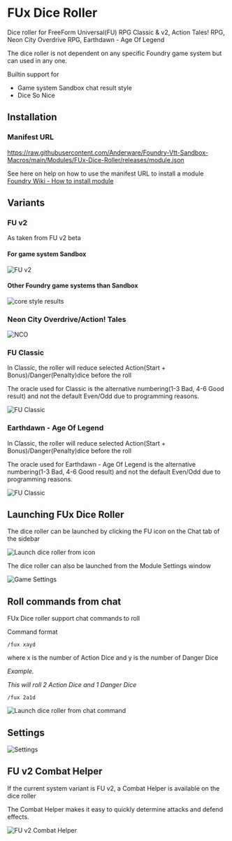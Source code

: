 # FUx Dice Roller

Dice roller for FreeForm Universal(FU) RPG Classic & v2, Action Tales! RPG, Neon City Overdrive RPG, Earthdawn - Age Of Legend

The dice roller is not dependent on any specific Foundry game system but can used in any one.

Builtin support for 

- Game system Sandbox chat result style
- Dice So Nice
## Installation
### Manifest URL
https://raw.githubusercontent.com/Anderware/Foundry-Vtt-Sandbox-Macros/main/Modules/FUx-Dice-Roller/releases/module.json


See here on help on how to use the manifest URL to install a module  
[Foundry Wiki - How to install module](https://foundryvtt.wiki/en/basics/Modules) 

## Variants
### FU v2
As taken from FU v2 beta

#### For game system Sandbox

![FU v2](readme.assets/FU_v2.png)

#### Other Foundry game systems than Sandbox

![core style results](readme.assets/core_style_results.png)

### Neon City Overdrive/Action! Tales

![NCO](readme.assets/NCO.png)

### FU Classic

In Classic, the roller will reduce selected Action(Start + Bonus)/Danger(Penalty)dice before the roll

The oracle used for Classic is the alternative numbering(1-3 Bad, 4-6 Good result) and not the default Even/Odd due to programming reasons.

![FU Classic](readme.assets/FU_Classic.png)
### Earthdawn - Age Of Legend

In Classic, the roller will reduce selected Action(Start + Bonus)/Danger(Penalty)dice before the roll

The oracle used for Earthdawn - Age Of Legend is the alternative numbering(1-3 Bad, 4-6 Good result) and not the default Even/Odd due to programming reasons.

![FU Classic](readme.assets/ED_AoL.png)

## Launching FUx Dice Roller

The dice roller can be launched by clicking the FU icon on the Chat tab of the sidebar

![Launch dice roller from icon](readme.assets/Launch_dice_roller_from_icon.png)

The dice roller can  also be launched from the Module Settings window

![Game Settings](readme.assets/Game_Settings.png)

## Roll commands from chat

FUx Dice roller support chat commands to roll

Command format

```
/fux xayd
```

where x is the number of Action Dice and y is the number of Danger Dice

*Example.*

*This will roll 2 Action Dice and 1 Danger Dice*

```
/fux 2a1d
```

![Launch dice roller from chat command](readme.assets/Launch_dice_roller_from_chat_command.png)

## Settings

![Settings](readme.assets/Settings.png)

## FU v2 Combat Helper

If the current system variant is FU v2, a Combat Helper is available on the dice roller

The Combat Helper makes it easy to quickly determine attacks and defend effects.

![FU v2 Combat Helper](readme.assets/FU_v2_Combat_Helper.png)
